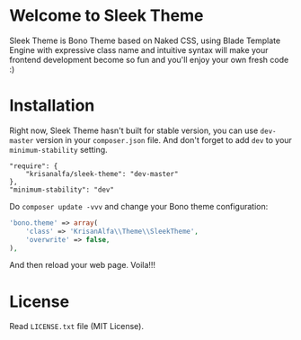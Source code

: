 # Welcome to Sleek Theme

Sleek Theme is Bono Theme based on Naked CSS, using Blade Template Engine
with expressive class name and intuitive syntax will make your frontend
development become so fun and you'll enjoy your own fresh code :)

# Installation

Right now, Sleek Theme hasn't built for stable version, you can use `dev-master`
version in your `composer.json` file. And don't forget to add `dev` to your
`minimum-stability` setting.

```
"require": {
    "krisanalfa/sleek-theme": "dev-master"
},
"minimum-stability": "dev"
```

Do `composer update -vvv` and change your Bono theme configuration:

```php
'bono.theme' => array(
    'class' => 'KrisanAlfa\\Theme\\SleekTheme',
    'overwrite' => false,
),
```

And then reload your web page. Voila!!!

# License

Read `LICENSE.txt` file (MIT License).
